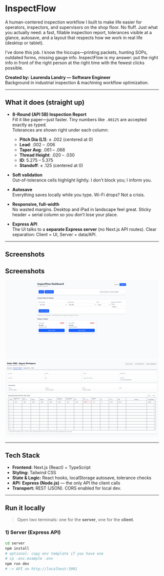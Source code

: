 # InspectFlow

A human-centered inspection workflow I built to make life easier for operators, inspectors, and supervisors on the shop floor. No fluff. Just what you actually need: a fast, fillable inspection report, tolerances visible at a glance, autosave, and a layout that respects how we work in real life (desktop or tablet).

I’ve done this job. I know the hiccups—printing packets, hunting SOPs, outdated forms, missing gauge info. InspectFlow is my answer: put the right info in front of the right person at the right time with the fewest clicks possible.

**Created by:** **Laurenda Landry — Software Engineer**  
Background in industrial inspection & machining workflow optimization.

---

## What it does (straight up)

- **8-Round (API 5B) Inspection Report**  
  Fill it like paper—just faster. Tiny numbers like `.00125` are accepted exactly as typed.  
  Tolerances are shown right under each column:
  - **Pitch Dia (L1)**: ± .002 (centered at 0)
  - **Lead**: .002 – .006
  - **Taper Avg**: .061 – .066
  - **Thread Height**: .020 – .030
  - **ID**: 5.275 – 5.375
  - **Standoff**: ± .125 (centered at 0)

- **Soft validation**  
  Out-of-tolerance cells highlight lightly. I don’t block you; I inform you.

- **Autosave**  
  Everything saves locally while you type. Wi-Fi drops? Not a crisis.

- **Responsive, full-width**  
  No wasted margins. Desktop and iPad in landscape feel great. Sticky header + serial column so you don’t lose your place.

- **Express API**  
  The UI talks to a **separate Express server** (no Next.js API routes). Clear separation: Client = UI, Server = data/API.

---

## Screenshots

## Screenshots

![Dashboard](./docs/inspectflowss1.png)
![Inspection Report – Full Width](./docs/inspectflowss2.png)


---

## Tech Stack

- **Frontend:** Next.js (React) + TypeScript
- **Styling:** Tailwind CSS
- **State & Logic:** React hooks, localStorage autosave, tolerance checks
- **API:** **Express (Node.js)** — the only API the client calls
- **Transport:** REST (JSON). CORS enabled for local dev.

---

## Run it locally

> Open two terminals: one for the **server**, one for the **client**.

### 1) Server (Express API)
```bash
cd server
npm install
# optional: copy env template if you have one
# cp .env.example .env
npm run dev
# -> API on http://localhost:3001
